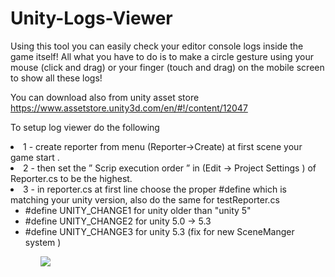 # Unity-Logs-Viewer
Using this tool you can easily check your editor console logs inside the game itself! 
All what you have to do is to make a circle gesture using your mouse (click and drag) or your finger (touch and drag) on the mobile screen to show all these logs! 

You can download also from unity asset store
https://www.assetstore.unity3d.com/en/#!/content/12047

To setup log viewer do the following
<li>1 - create reporter from menu (Reporter->Create) at first scene your game start . </li>
<li>2 - then set the ” Scrip execution order ” in (Edit -> Project Settings ) of Reporter.cs to be the highest.</li>
<li>3 - in reporter.cs at first line choose the proper #define which is matching your unity version, also do the same for testReporter.cs
    <ul>
    <li>#define UNITY_CHANGE1 for unity older than "unity 5"</li>
    <li>#define UNITY_CHANGE2 for unity 5.0 -> 5.3</li>
    <li>#define UNITY_CHANGE3 for unity 5.3 (fix for new SceneManger system  )</li>
    <ul>
    </li>

<a href="https://www.paypal.com/cgi-bin/webscr?cmd=_s-xclick&hosted_button_id=J9MX5C6Q7B2NY">
    <img src="https://www.paypalobjects.com/webstatic/en_US/btn/btn_donate_cc_147x47.png">
    </img>
</a>
